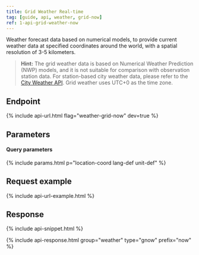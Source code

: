 ```yaml
---
title: Grid Weather Real-time 
tag: [guide, api, weather, grid-now]
ref: 1-api-grid-weather-now
---
```


Weather forecast data based on numerical models, to provide current weather data at specified coordinates around the world, with a spatial resolution of 3-5 kilometers.

> **Hint:** The grid weather data is based on Numerical Weather Prediction (NWP) models, and it is not suitable for comparison with observation station data. For station-based city weather data, please refer to the [City Weather API](/en/docs/api/weather/weather-now/). Grid weather uses UTC+0 as the time zone.

## Endpoint

{% include api-url.html flag="weather-grid-now" dev=true %}

## Parameters

#### Query parameters

{% include params.html p="location-coord lang-def unit-def" %}

## Request example

{% include api-url-example.html %}

## Response

{% include api-snippet.html %}

{% include api-response.html group="weather" type="gnow" prefix="now"  %}
